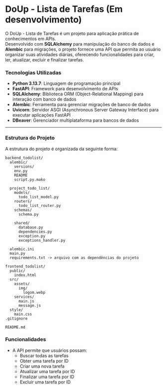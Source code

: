 # DoUp - Lista de Tarefas (Em desenvolvimento)
O DoUp - Lista de Tarefas é um projeto para aplicação prática de conhecimentos em APIs.  
Desenvolvido com **SQLAlchemy** para manipulação do banco de dados e **Alembic** para migrações, o projeto fornece uma API que permita ao usuário organizar suas atividades diárias, oferecendo funcionalidades para criar, ler, atualizar, excluir e finalizar tarefas.

### Tecnologias Utilizadas
- **Python 3.13.7**: Linguagem de programação principal
- **FastAPI**: Framework para desenvolvimento de APIs
- **SQLAlchemy**: Biblioteca ORM (Object-Relational Mapping) para interação com banco de dados
- **Alembic**: Ferramenta para gerenciar migrações de banco de dados
- **Uvicorn**: Servidor ASGI (Asynchronous Server Gateway Interface) para executar aplicações FastAPI
- **DBeaver**: Gerenciador multiplataforma para bancos de dados

---

### Estrutura do Projeto
A estrutura do projeto é organizada da seguinte forma:
```plaintext
backend_todolist/
  alembic/
    versions/              
    env.py                   
    README                   
    script.py.mako           

  project_todo_list/
    models/                  
      todo_list_model.py
    routers/
      todo_list_router.py
    schemas/
      schema.py
    
    shared/
      database.py
      dependencies.py
      exception.py
      exceptions_handler.py

  alembic.ini
  main.py
  requirements.txt -> arquivo com as dependências do projeto

frontend_todolist/
  public/
    index.html
  src/
    assets/
      img/
        logom.webp
    services/
      main.js
      message.js
  style/
    main.css
.gitignore

README.md
```
### Funcionalidades
-  A API permite que usuários possam:
    - Buscar todas as tarefas
    - Obter uma tarefa por ID
    - Criar uma nova tarefa
    - Atualizar uma tarefa por ID
    - Finalizar uma tarefa por ID
    - Excluir uma tarefa por ID
